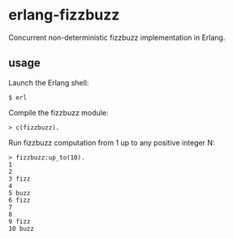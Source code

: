 # erlang-fizzbuzz

Concurrent non-deterministic fizzbuzz implementation in Erlang.


## usage

Launch the Erlang shell:

`$ erl`

Compile the fizzbuzz module:

`> c(fizzbuzz).`

Run fizzbuzz computation from 1 up to any positive integer N:

```
> fizzbuzz:up_to(10).
1
2
3 fizz
4
5 buzz
6 fizz
7
8
9 fizz
10 buzz
```
